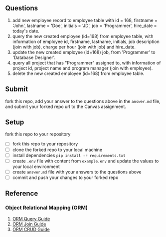 ## Questions

1. add new employee record to employee table with id = 168, firstname = 'John', lastname = 'Doe', initials = 'JD', job = 'Programmer', hire_date = today's date.
2. query the new created employee (id=168) from employee table, with information of employee id, firstname, lastname, initials, job description (join with job), charge per hour (join with job) and hire_date.
3. update the new created employee (id=168) job, from 'Programmer' to 'Database Designer'.
4. query all project that has "Programmer" assigned to, with information of project id, project name and program manager (join with employee).
5. delete the new created employee (id=168) from employee table.

## Submit

fork this repo, add your answer to the questions above in the `answer.md` file, and submit your forked repo url to the Canvas assignment.

## Setup

fork this repo to your repository

- [ ] fork this repo to your repository
- [ ] clone the forked repo to your local machine
- [ ] install dependencies `pip install -r requirements.txt`
- [ ] create `.env` file with content from `example.env` and update the values to your local environment
- [ ] create `answer.md` file with your answers to the questions above
- [ ] commit and push your changes to your forked repo

## Reference

### Object Relational Mapping (ORM)

1. [ORM Query Guide](https://docs.sqlalchemy.org/en/20/orm/queryguide/select.html#selecting-orm-entities)
2. [ORM Join Guide](https://docs.sqlalchemy.org/en/20/orm/queryguide/select.html#joins)
3. [ORM CRUD Guide](https://docs.sqlalchemy.org/en/20/orm/queryguide/dml.html#orm-update-and-delete-with-custom-where-criteria)
